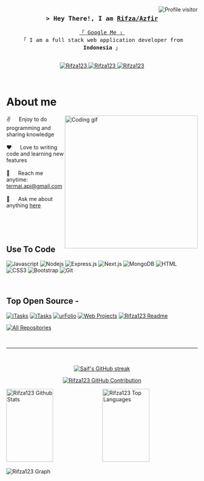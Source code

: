 <!--
<h2 align="center">
  Welcome to Rifza123 World!
  <img src="https://media.giphy.com/media/hvRJCLFzcasrR4ia7z/giphy.gif" width="28">
</h2>
-->

<!--
<p align="center">
  <a href="https://github.com/Rifza123"><img src="https://readme-typing-svg.herokuapp.com/?lines=Self%20Taught%20Programmer;Front%20End%20Developer;1.5%2B%20years%20of%20coding%20experience;Always%20learning%20new%20things&center=true&width=380&height=45"></a>
</p>

 -->

<a href="https://komarev.com/ghpvc/?username=Rifza123">
  <img align="right" src="https://komarev.com/ghpvc/?username=Rifza123&label=Visitors&color=0e75b6&style=flat" alt="Profile visitor" />
</a>


<!-- Intro  -->
<h3 align="center">
        <samp>&gt; Hey There!, I am
                <b><a target="_blank" href="https://Rifza123.com">Rifza/Azfir</a></b>
        </samp>
</h3>


<p align="center"> 
  <samp>
    <a href="https://www.google.com/search?q=Rifza123">「 Google Me 」</a>
    <br>
    「 I am a full stack web application developer from <b>Indonesia</b> 」
    <br>
    <br>
  </samp>
</p>

<p align="center">
 <a href="https://rifza.me" target="blank">
  <img src="https://img.shields.io/badge/Website-DC143C?style=for-the-badge&logo=medium&logoColor=white" alt="Rifza123" />
 </a>
 <a href="https://youtube.com/@rifza?si=Kx8eIF7D8Tpr6vfV" target="_blank">
  <img src="https://img.shields.io/youtube/channel/views/UCEyVimXfcw-vL3TLSNxlyRQ" alt="Rifza123" />
 </a> 
 <a href="https://instagram.com/rifza.p.p" target="_blank">
  <img src="https://img.shields.io/badge/Instagram-fe4164?style=for-the-badge&logo=instagram&logoColor=white" alt="Rifza123" />
 </a> 
</p>
<br />

<!-- About Section -->
 # About me
 
<p>
 <img align="right" width="350" src="/assets/programmer.gif" alt="Coding gif" />
  
 ✌️ &emsp; Enjoy to do programming and sharing knowledge <br/><br/>
 ❤️ &emsp; Love to writing code and learning new features<br/><br/>
 📧 &emsp; Reach me anytime: termai.api@gmail.com<br/><br/>
 💬 &emsp; Ask me about anything [here](https://github.com/Rifza123/Rifza123/issues)

</p>

<br/>
<br/>
<br/>

## Use To Code

![Javascript](https://img.shields.io/badge/Javascript-F0DB4F?style=for-the-badge&labelColor=black&logo=javascript&logoColor=F0DB4F)
![Nodejs](https://img.shields.io/badge/Nodejs-3C873A?style=for-the-badge&labelColor=black&logo=node.js&logoColor=3C873A)
![Express.js](https://img.shields.io/badge/Express.js-000000?style=for-the-badge&logo=express&logoColor=white)
![Next.js](https://img.shields.io/badge/Next.js-000000?style=for-the-badge&labelColor=white&logo=next.js&logoColor=000000)
![MongoDB](https://img.shields.io/badge/MongoDB-4EA94B?style=for-the-badge&logo=mongodb&logoColor=white)
![HTML](https://img.shields.io/badge/HTML5-E34F26?style=for-the-badge&logo=html5&logoColor=white)
![CSS3](https://img.shields.io/badge/CSS3-1572B6?style=for-the-badge&logo=css3&logoColor=white)
![Bootstrap](https://img.shields.io/badge/Bootstrap-563D7C?style=for-the-badge&logo=bootstrap&logoColor=white)
![Git](https://img.shields.io/badge/Git-F05032?style=for-the-badge&logo=git&logoColor=white)

<br/>

## Top Open Source -
[![iTasks](https://github-readme-stats.vercel.app/api/pin/?username=Rifza123&repo=Experimental-Bell&border_color=7F3FBF&bg_color=0D1117&title_color=C9D1D9&text_color=8B949E&icon_color=7F3FBF)](https://github.com/Rifza123/Experimental-Bell)
[![iTasks](https://github-readme-stats.vercel.app/api/pin/?username=Rifza123&repo=XilverMoods-MD&border_color=7F3FBF&bg_color=0D1117&title_color=C9D1D9&text_color=8B949E&icon_color=7F3FBF)](https://github.com/Rifza123/XilverMoods-MD)
[![urFolio](https://github-readme-stats.vercel.app/api/pin/?username=Rifza123&repo=XMoods_Yourself-FINAL&border_color=7F3FBF&bg_color=0D1117&title_color=C9D1D9&text_color=8B949E&icon_color=7F3FBF)](https://github.com/Rifza123/XMoods_Yourself-FINAL)
[![Web Projects](https://github-readme-stats.vercel.app/api/pin/?username=Rifza123&repo=ThunderXM_Multi-Device&border_color=7F3FBF&bg_color=0D1117&title_color=C9D1D9&text_color=8B949E&icon_color=7F3FBF)](https://github.com/Rifza123/ThunderXM_Multi-Device)
[![Rifza123 Readme](https://github-readme-stats.vercel.app/api/pin/?username=Rifza123&repo=Rifza123&border_color=7F3FBF&bg_color=0D1117&title_color=C9D1D9&text_color=8B949E&icon_color=7F3FBF)](https://github.com/Rifza123/Rifza123)

<p align="left">
  <a href="https://github.com/Rifza123?tab=repositories" target="_blank"><img alt="All Repositories" title="All Repositories" src="https://img.shields.io/badge/-All%20Repos-2962FF?style=for-the-badge&logo=koding&logoColor=white"/></a>
</p>

<br/>
<hr/>
<br/>

<p align="center">
  <a href="https://github.com/Rifza123">
    <img src="https://github-readme-streak-stats.herokuapp.com/?user=Rifza123&theme=radical&border=7F3FBF&background=0D1117" alt="Saif's GitHub streak"/>
  </a>
</p>

<p align="center">
  <a href="https://github.com/Rifza123">
    <img src="https://github-profile-summary-cards.vercel.app/api/cards/profile-details?username=Rifza123&theme=radical" alt="Rifza123 GitHub Contribution"/>
  </a>
</p>

<a> 
    <a href="https://github.com/Rifza123"><img alt="Rifza123 Github Stats" src="https://denvercoder1-github-readme-stats.vercel.app/api?username=Rifza123&show_icons=true&count_private=true&theme=react&border_color=7F3FBF&bg_color=0D1117&title_color=F85D7F&icon_color=F8D866" height="192px" width="49.5%"/></a>
  <a href="https://github.com/Rifza123"><img alt="Rifza123 Top Languages" src="https://denvercoder1-github-readme-stats.vercel.app/api/top-langs/?username=Rifza123&langs_count=8&layout=compact&theme=react&border_color=7F3FBF&bg_color=0D1117&title_color=F85D7F&icon_color=F8D866" height="192px" width="49.5%"/></a>
  <br/>
</a>


![Rifza123 Graph](https://github-readme-activity-graph.vercel.app/graph?username=Rifza123&custom_title=Rifza123%20GitHub%20Activity%20Graph&bg_color=0D1117&color=7F3FBF&line=7F3FBF&point=7F3FBF&area_color=FFFFFF&title_color=FFFFFF&area=true)
